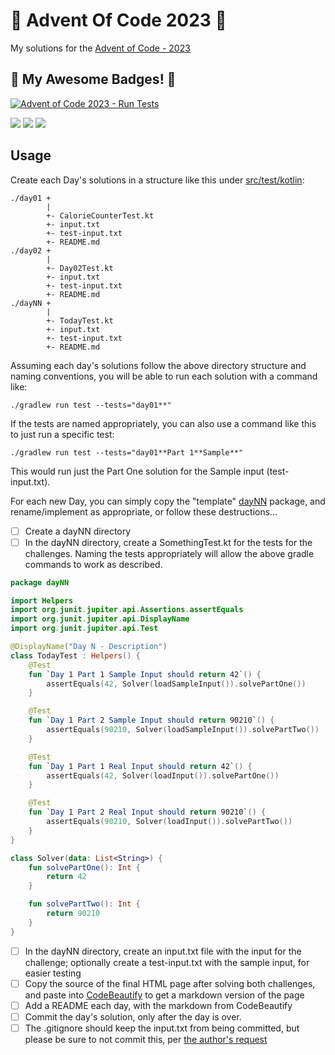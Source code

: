 # 🎄 Advent Of Code 2023 🎄
My solutions for the [Advent of Code - 2023](https://adventofcode.com/2023)

## 🌟 My Awesome Badges! 🌟
[![Advent of Code 2023 - Run Tests](https://github.com/jfkriz/AdventOfCode-2023/actions/workflows/RunTests.yaml/badge.svg)](https://github.com/jfkriz/AdventOfCode-2023/actions/workflows/RunTests.yaml)

[![](https://img.shields.io/badge/day%20📅-5-blue)](https://adventofcode.com/2023) [![](https://img.shields.io/badge/stars%20⭐-8-yellow)](https://adventofcode.com/2023) [![](https://img.shields.io/badge/days%20completed-4-red)](https://adventofcode.com/2023)

## Usage
Create each Day's solutions in a structure like this under [src/test/kotlin]():
```
./day01 +
        |
        +- CalorieCounterTest.kt
        +- input.txt
        +- test-input.txt
        +- README.md
./day02 +
        |
        +- Day02Test.kt
        +- input.txt
        +- test-input.txt
        +- README.md
./dayNN +
        |
        +- TodayTest.kt
        +- input.txt
        +- test-input.txt
        +- README.md
```

Assuming each day's solutions follow the above directory structure and naming conventions, you will be able to run each solution with a command like:
```shell
./gradlew run test --tests="day01**"
```

If the tests are named appropriately, you can also use a command like this to just run a specific test:
```shell
./gradlew run test --tests="day01**Part 1**Sample**"
```
This would run just the Part One solution for the Sample input (test-input.txt).

For each new Day, you can simply copy the "template" [dayNN](./src/test/kotlin/dayNN) package, and rename/implement as appropriate, or follow these destructions...
- [ ] Create a dayNN directory
- [ ] In the dayNN directory, create a SomethingTest.kt for the tests for the challenges. Naming the tests appropriately will allow the above gradle commands to work as described.
```kotlin
package dayNN

import Helpers
import org.junit.jupiter.api.Assertions.assertEquals
import org.junit.jupiter.api.DisplayName
import org.junit.jupiter.api.Test

@DisplayName("Day N - Description")
class TodayTest : Helpers() {
    @Test
    fun `Day 1 Part 1 Sample Input should return 42`() {
        assertEquals(42, Solver(loadSampleInput()).solvePartOne())
    }

    @Test
    fun `Day 1 Part 2 Sample Input should return 90210`() {
        assertEquals(90210, Solver(loadSampleInput()).solvePartTwo())
    }

    @Test
    fun `Day 1 Part 1 Real Input should return 42`() {
        assertEquals(42, Solver(loadInput()).solvePartOne())
    }

    @Test
    fun `Day 1 Part 2 Real Input should return 90210`() {
        assertEquals(90210, Solver(loadInput()).solvePartTwo())
    }
}

class Solver(data: List<String>) {
    fun solvePartOne(): Int {
        return 42
    }

    fun solvePartTwo(): Int {
        return 90210
    }
}
```
- [ ] In the dayNN directory, create an input.txt file with the input for the challenge; optionally create a test-input.txt with the sample input, for easier testing
- [ ] Copy the source of the final HTML page after solving both challenges, and paste into [CodeBeautify](https://codebeautify.org/html-to-markdown) to get a markdown version of the page
- [ ] Add a README each day, with the markdown from CodeBeautify
- [ ] Commit the day's solution, only after the day is over.
- [ ] The .gitignore should keep the input.txt from being committed, but please be sure to not commit this, per [the author's request](https://www.reddit.com/r/adventofcode/comments/e7khy8/comment/fa13hb9/?utm_source=share&utm_medium=web2x&context=3)